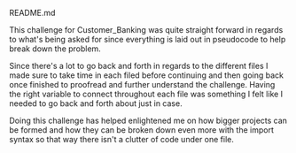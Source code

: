 README.md

This challenge for Customer_Banking was quite straight forward in regards to what's being asked for since everything is laid out in pseudocode to help break down the problem.

Since there's a lot to go back and forth in regards to the different files I made sure to take time in each filed before continuing and then going back once finished to proofread and further understand the challenge.
Having the right variable to connect throughout each file was something I felt like I needed to go back and forth about just in case.

Doing this challenge has helped enlightened me on how bigger projects can be formed and how they can be broken down even more with the import syntax so that way there isn't a clutter of code under one file.
